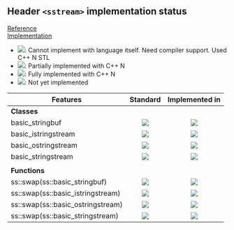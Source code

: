 ## Header `<sstream>` implementation status

[Reference](https://en.cppreference.com/w/cpp/header/sstream)  
[Implementation](../ss/include/ss/sstream.h)

* ![](https://img.shields.io/badge/C%2B%2B-N-red): Cannot implement with language itself. Need compiler support. Used C++ N STL
* ![](https://img.shields.io/badge/C%2B%2B-N-blue): Partially implemented with C++ N
* ![](https://img.shields.io/badge/C%2B%2B-N-green): Fully implemented with C++ N
* ![][notyet]: Not yet implemented

| Features                                     | Standard             | Implemented in                    |
|----------------------------------------------|:--------------------:|:---------------------------------:|
| **Classes**                                  |                      |                                   |
| basic_stringbuf                              | ![][legacy]          | ![][notyet]                       |
| basic_istringstream                          | ![][legacy]          | ![][notyet]                       |
| basic_ostringstream                          | ![][legacy]          | ![][notyet]                       |
| basic_stringstream                           | ![][legacy]          | ![][notyet]                       |
|                                              |                      |                                   |
| **Functions**                                |                      |                                   |
| ss::swap(ss::basic_stringbuf)                | ![][cpp11]           | ![][notyet]                       |
| ss::swap(ss::basic_istringstream)            | ![][cpp11]           | ![][notyet]                       |
| ss::swap(ss::basic_ostringstream)            | ![][cpp11]           | ![][notyet]                       |
| ss::swap(ss::basic_stringstream)             | ![][cpp11]           | ![][notyet]                       |


<!--
	C++11: 8	| 0

	Total: 8	| 0-->

[notyet]: https://img.shields.io/badge/Not_yet-orange
[removed]: https://img.shields.io/badge/Removed-red
[legacy]: https://img.shields.io/badge/legacy-grey

[cppno11]: https://img.shields.io/badge/C%2B%2B-11-red
[cppno14]: https://img.shields.io/badge/C%2B%2B-14-red
[cppno17]: https://img.shields.io/badge/C%2B%2B-17-red
[cppno20]: https://img.shields.io/badge/C%2B%2B-20-red
[cppno23]: https://img.shields.io/badge/C%2B%2B-23-red

[cpppt11]: https://img.shields.io/badge/C%2B%2B-11-blue
[cpppt14]: https://img.shields.io/badge/C%2B%2B-14-blue
[cpppt17]: https://img.shields.io/badge/C%2B%2B-17-blue
[cpppt20]: https://img.shields.io/badge/C%2B%2B-20-blue
[cpppt23]: https://img.shields.io/badge/C%2B%2B-23-blue

[cpp11]: https://img.shields.io/badge/C%2B%2B-11-green
[cpp14]: https://img.shields.io/badge/C%2B%2B-14-green
[cpp17]: https://img.shields.io/badge/C%2B%2B-17-green
[cpp20]: https://img.shields.io/badge/C%2B%2B-20-green
[cpp23]: https://img.shields.io/badge/C%2B%2B-23-green
